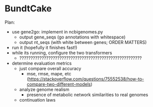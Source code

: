 # BundtCake

Plan:
- use gene2go: implement in ncbigenomes.py 
    - output gene_seqs (go annotations with whitespace) 
    - output nt_seqs (with white between genes; ORDER MATTERS)
- run it (hopefully it finishes fast!)
- while its running, configure the two transformers
    - ???????????????????????????????????????????????????????
- determine evaluation metrics
    - just compare overall accuracy
        - mse, rmse, mape, etc (https://stackoverflow.com/questions/75552538/how-to-compare-two-different-models)
    - analyze genome realism
        - presence of metabolic network similarities to real genomes
    - continuation laws
